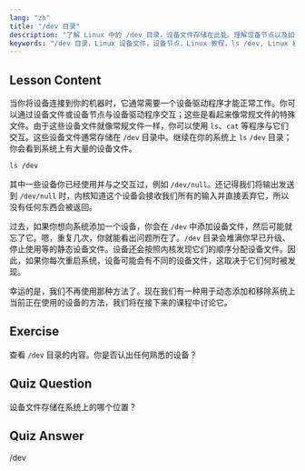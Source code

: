 ```yaml
---
lang: "zh"
title: "/dev 目录"
description: "了解 Linux 中的 /dev 目录，设备文件存储在此处。理解设备节点以及如何与它们交互。使用 ls 探索 /dev。Linux 初学者指南。"
keywords: "/dev 目录，Linux 设备文件，设备节点，Linux 教程，ls /dev, Linux 初学者，Linux 指南"
---
```


## Lesson Content

当你将设备连接到你的机器时，它通常需要一个设备驱动程序才能正常工作。你可以通过设备文件或设备节点与设备驱动程序交互；这些是看起来像常规文件的特殊文件。由于这些设备文件就像常规文件一样，你可以使用 `ls`、`cat` 等程序与它们交互。这些设备文件通常存储在 `/dev` 目录中。继续在你的系统上 `ls` `/dev` 目录；你会看到系统上有大量的设备文件。

```bash
ls /dev
```

其中一些设备你已经使用并与之交互过，例如 `/dev/null`。还记得我们将输出发送到 `/dev/null` 时，内核知道这个设备会接收我们所有的输入并直接丢弃它，所以没有任何东西会被返回。

过去，如果你想向系统添加一个设备，你会在 `/dev` 中添加设备文件，然后可能就忘了它。嗯，重复几次，你就能看出问题所在了。`/dev` 目录会堆满你早已升级、停止使用等的静态设备文件。设备还会按照内核发现它们的顺序分配设备文件。因此，如果你每次重启系统，设备可能会有不同的设备文件，这取决于它们何时被发现。

幸运的是，我们不再使用那种方法了。现在我们有一种用于动态添加和移除系统上当前正在使用的设备的方法，我们将在接下来的课程中讨论它。

## Exercise

查看 `/dev` 目录的内容。你是否认出任何熟悉的设备？

## Quiz Question

设备文件存储在系统上的哪个位置？

## Quiz Answer

/dev
